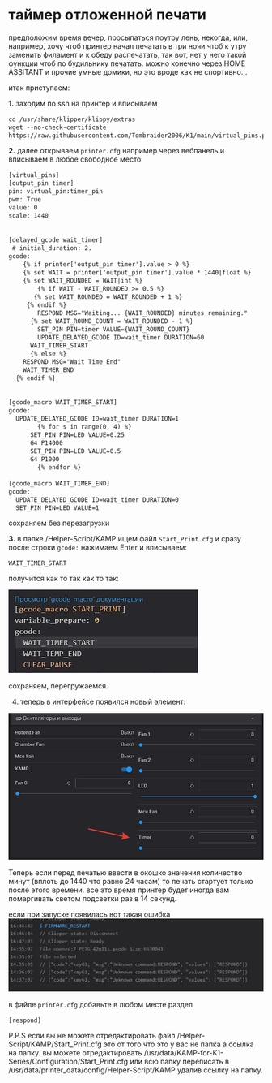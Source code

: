 
<h1>таймер отложенной печати</h1>



предположим время вечер, просыпаться поутру лень, некогда, или, например, хочу чтоб принтер начал печатать в три ночи чтоб к утру  заменить филамент и к обеду распечатать, так вот, нет у него такой функции чтоб по будильнику печатать. можно конечно через HOME ASSITANT и прочие умные домики, но это вроде как не спортивно...

итак приступаем:
 
 **1.** заходим по ssh на принтер и вписываем 

```
cd /usr/share/klipper/klippy/extras
wget --no-check-certificate https://raw.githubusercontent.com/Tombraider2006/K1/main/virtual_pins.py

```

 **2.** далее открываем  `printer.cfg`  например через вебпанель и вписываем в любое свободное место: 

```
[virtual_pins]
[output_pin timer]
pin: virtual_pin:timer_pin
pwm: True
value: 0
scale: 1440


[delayed_gcode wait_timer] 
 # initial_duration: 2.
gcode:
	{% if printer['output_pin timer'].value > 0 %}
   	{% set WAIT = printer['output_pin timer'].value * 1440|float %}
    {% set WAIT_ROUNDED = WAIT|int %}
    	{% if WAIT - WAIT_ROUNDED >= 0.5 %}
       {% set WAIT_ROUNDED = WAIT_ROUNDED + 1 %}
   	 {% endif %}
  		RESPOND MSG="Waiting... {WAIT_ROUNDED} minutes remaining."
      {% set WAIT_ROUND_COUNT = WAIT_ROUNDED - 1 %}
  		SET_PIN PIN=timer VALUE={WAIT_ROUND_COUNT}
  		UPDATE_DELAYED_GCODE ID=wait_timer DURATION=60
      WAIT_TIMER_START
 	  {% else %}
    RESPOND MSG="Wait Time End"
    WAIT_TIMER_END	
  {% endif %}
 

[gcode_macro WAIT_TIMER_START]
gcode:
  UPDATE_DELAYED_GCODE ID=wait_timer DURATION=1
		{% for s in range(0, 4) %}
      SET_PIN PIN=LED VALUE=0.25
      G4 P14000
      SET_PIN PIN=LED VALUE=0.5
      G4 P1000
		{% endfor %}

[gcode_macro WAIT_TIMER_END]
gcode:
  UPDATE_DELAYED_GCODE ID=wait_timer DURATION=0
  SET_PIN PIN=LED VALUE=1

```
сохраняем без перезагрузки

**3.**  в папке /Helper-Script/KAMP ищем файл `Start_Print.cfg`
   и сразу после строки `gcode:` нажимаем Enter и вписываем:
```
WAIT_TIMER_START
```

получится как то так как то так:

![](timer_start.jpg)


сохраняем, перегружаемся. 

4. теперь в интерфейсе появился новый элемент:

![](element_timer.jpg)

Теперь если перед печатью ввести в окошко значения количество минут (вплоть до 1440 что равно 24 часам) то печать стартует только после этого времени.  все это время принтер будет иногда вам помаргивать светом подсветки раз в 14 секунд.  

если при запуске появилась вот такая ошибка
![](warn.jpg)

в файле `printer.cfg` добавьте в любом месте раздел 
```
[respond]
```

 

P.P.S если вы не можете отредактировать файл /Helper-Script/KAMP/Start_Print.cfg это от того что это у вас не папка а ссылка на папку.   вы можете отредактировать /usr/data/KAMP-for-K1-Series/Configuration/Start_Print.cfg или всю папку переписать в /usr/data/printer_data/config/Helper-Script/KAMP удалив ссылку на папку. 